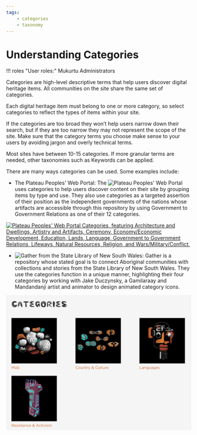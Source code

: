 ```yaml
---
tags: 
    - categories
    - taxonomy
---
```


# Understanding Categories

!!! roles "User roles:"
    Mukurtu Administrators

Categories are high-level descriptive terms that help users discover digital heritage items. All communities on the site share the same set of categories.

Each digital heritage item must belong to one or more category, so select categories to reflect the types of items within your site.

If the categories are too broad they won’t help users narrow down their search, but if they are too narrow they may not represent the scope of the site. Make sure that the category terms you choose make sense to your users by avoiding jargon and overly technical terms.

Most sites have between 10-15 categories. If more granular terms are needed, other taxonomies such as Keywords can be applied.

There are many ways categories can be used. Some examples include:

- The Plateau Peoples' Web Portal:
The ![Plateau Peoples' Web Portal](https://plateauportal.libraries.wsu.edu/categories-browse) uses categories to help users discover content on their site by grouping items by type and use. They also use categories as a targeted assertion of their position as the independent governments of the nations whose artifacts are accessible through this repository by using Government to Government Relations as one of their 12 categories.

[![Plateau Peoples' Web Portal Categories, featuring Architecture and Dwellings, Artistry and Artifacts, Ceremony, Economy/Economic Development, Education, Lands, Language, Government to Government Relations, Lifeways, Natural Resources, Religion, and Wars/Military/Conflict.](../_embeds/Categories-understand1.png)](https://plateauportal.libraries.wsu.edu/categories-browse)

- ![Gather](https://gather.sl.nsw.gov.au/) from the State Library of New South Wales:
Gather is a repository whose stated goal is to connect Aboriginal communities with collections and stories from the State Library of New South Wales. They use the categories function in a unique manner, highlighting their four categories by working with Jake Duczynsky, a Gamilaraay and Mandandanji artist and animator to design animated category icons.

[![Gather's categories, featuring Country and Culture, Languages, MOB, and Resistance and Activism.](../_embeds/Categories-understand2.png)](https://gather.sl.nsw.gov.au/)


